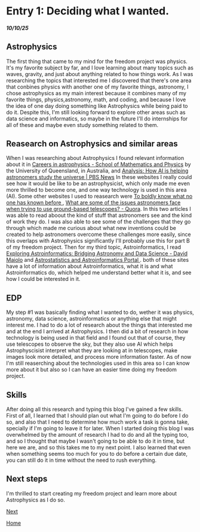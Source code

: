 # Entry 1: Deciding what I wanted.
##### 10/10/25
## Astrophysics
The first thing that came to my mind for the freedom project was physics. It's my favorite subject by far, and I love learning about many topics such as waves, gravity, and just about anything related to how things work. As I was researching the topics that interested me I discovered that there's one area that conbines physics with another one of my favorite things, astronomy, I chose astrophysics as my main interest because it combines many of my favorite things, physics,astronomy, math, and coding, and because I love the idea of one day doing something like Astrophysics while being paid to do it. Despite this, I'm still looking forward to explore other areas such as data science and informatics, so maybe in the future I'll do internships for all of these and maybe even study something related to them.

## Reasearch on Astrophysics and similar areas
When I was researching about Astrophysics I found relevant information about it in
[Careers in astrophysics - School of Mathematics and Physics](https://smp.uq.edu.au/research/astrophysics/study/careers-astrophysics)
by the University of Queensland, in Australia, and [Analysis: How AI is helping astronomers study the universe | PBS News](https://www.pbs.org/newshour/science/analysis-how-ai-is-helping-astronomers-study-the-universe) In these websites I really could see how it would be like to be an astrophysicist, which only made me even more thrilled to become one, and one way technology is used in this area (AI). Some other websites I used to reasearch were [To boldly know what no one has known before ](https://attheu.utah.edu/facultystaff/to-boldly-know-what-no-one-has-known-before/), [What are some of the issues astronomers face when trying to use ground-based telescopes? - Quora](https://www.quora.com/What-are-some-of-the-issues-astronomers-face-when-trying-to-use-ground-based-telescopes). In this two articles I was able to read aboout the kind of stuff that astronomers see and the kind of work they do. I was also able to see some of the challenges that they go through which made me curious about what new inventions could be created to help astronomers overcome these challenges more easily, since this overlaps with Astrophysics significantly I'll probably use this for part B of my freedom project. Then for my third topic, Astroinformatics, I read [Exploring Astroinformatics: Bridging Astronomy and Data Science - David Maiolo](https://www.davidmaiolo.com/2024/02/23/exploring-astroinformatics-bridging-astronomy-data-science/) and [Astrostatistics and Astroinformatics Portal
](https://asaip.psu.edu/astroinformatics-in-a-nutshell/#:~:text=Astroinformatics%20enables%20data%20integration%2C%20data%20mining%2C%20information,search%20and%20discovery%20tools%20*%20Visualization%20environmentsastroinformatics-in-a-nutshell/#:~:text=Astroinformatics%20enables%20data%20integration%2C%20data%20mining%2C%20information,search%20and%20discovery%20tools%20*%20Visualization%20environments). both of these sites have a lot of information about Astroinformatics, what it is and what Astroinformatics do, which helped me understand better what it is, and see how I could be interested in it.

## EDP
My step #1 was basically finding what I wanted to do, wether it was physics, astronomy, data science, astroinformatics or anything else that might interest me. I had to do a lot of research about the things that interested me and at the end I arrived at Astrophysics. I then did a bit of research in how technology is being used in that field and I found out that of course, they use telescopes to observe the sky, but they also use AI which helps Astrophyscisist interpret what they are looking at in telescopes, make images look more detailed, and process more information faster. As of now I'm still reaserching about the technologies used in this area so I can know more about it but also so I can have an easier time doing my freedom project.

## Skills
After doing all this research and typing this blog I've gained a few skills. First of all, I learned that I should plan out what I'm going to do before I do so, and also that I need to determine how much work a task is gonna take, specially if I'm going to leave it for later. When I started doing this blog I was overwhelmed by the amount of research I had to do and all the typing too, and so I thought that maybe I wasn't going to be able to do it in time, but here we are, and so this takes me to my next point. I also learned that even when something seems too much for you to do before a certain due date, you can still do it in time without the need to rush everything.

## Next steps
I'm thrilled to start creating my freedom project and learn more about Astrophysics as I do so.

[Next](entry02.md)


[Home](../README.md) 
